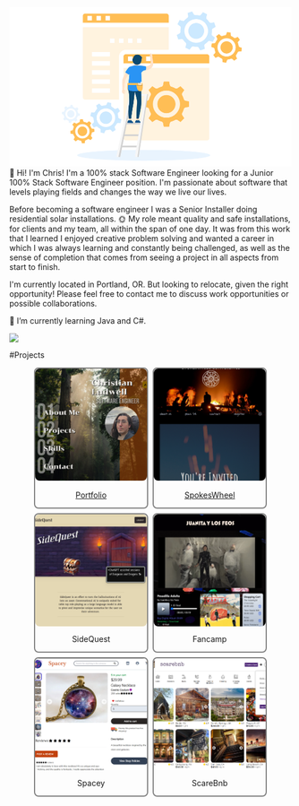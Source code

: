 <!-- ☕Javascript | 📊SQL | 🎨HTML/CSS | 🐍Python | 📩Express.js | 🧪Flask | 🔰Node.js | ⚛Redux.js/React.js | ⚗SQLAlchemy | 💠Sequelize | 🐘Postgresql | 💨Tailwind CSS -->

![website-construction](/construct.png)
👋 Hi! I'm Chris! I'm a 100% stack Software Engineer looking for a Junior 100% Stack Software Engineer position. I'm passionate about software that levels playing fields and changes the way we live our lives.

Before becoming a software engineer I was a Senior Installer doing residential solar installations. 🌞 My role meant quality and safe installations, for clients and my team, all within the span of one day. It was from this work that I learned I enjoyed creative problem solving and wanted a career in which I was always learning and constantly being challenged, as well as the sense of completion that comes from seeing a project in all aspects from start to finish.

I'm currently located in Portland, OR. But looking to relocate, given the right opportunity! Please feel free to contact me to discuss work opportunities or possible collaborations.

🌱 I’m currently learning Java and C#.

<!-- 🤔I'm currently refactoring my past projects to make them as polished as possible, while also exploring new technologies and languages to add to my aresnal.⚔ -->

<p>
  <p href="https://skillicons.dev" align="center" style="display: flex; align-items: center;" >
    <img src="https://skillicons.dev/icons?i=androidstudio,aws,cs,css,docker,eclipse,express,html,flask,git,java,js,nodejs,nextjs,postgres,postman,prisma,py,react,redux,sqlite,sequelize,tailwind,ts,visualstudio,vscode&perline=9" />
  </p>
</p>

#Projects
<div
  style="display: flex; flex-wrap: wrap; justify-content: center; gap: 0.5rem; flex-direction: row;"
>
  <a
    href="https://cludwell.github.io/"
    style="overflow: hidden; border-radius: 0.5rem; border: 2px solid gray"
  >
    <img
      src="./portfolio.png"
      style="
        object-fit: cover;
        width: 200px;
        height: 200px;
        border-radius: 0.5rem;
      "
    />
    <p style="text-decoration: none; text-align: center">Portfolio</p>
  </a>
  <a
    href="https://spokeswheel.vercel.app/"
    style="overflow: hidden; border-radius: 0.5rem; border: 2px solid gray"
  >
    <img
      src="./spokeswheel.png"
      style="
        object-fit: cover;
        width: 200px;
        height: 200px;
        border-radius: 0.5rem;
      "
    />
    <p style="text-decoration: none; text-align: center">SpokesWheel</p>
  </a>
  <a
    href="https://sidequest-grd2.onrender.com/"
    style="
      overflow: hidden;
      border-radius: 0.5rem;
      border: 2px solid gray;
      text-decoration: none;
      display: flex;
      flex-direction: column;
      align-items: center;
    "
  >
    <img
      src="./sidequest.png"
      style="
        object-fit: cover;
        width: 200px;
        height: 200px;
        border-radius: 0.5rem;
      "
    />
    <p style="text-decoration: none; text-align: center">SideQuest</p>
  </a>
  <a
    href="https://fancamp.onrender.com/"
    style="
      overflow: hidden;
      border-radius: 0.5rem;
      border: 2px solid gray;
      text-decoration: none;
      display: flex;
      flex-direction: column;
      align-items: center;
    "
  >
    <img
      src="./juanita.png"
      style="
        object-fit: cover;
        width: 200px;
        height: 200px;
        border-radius: 0.5rem;
      "
    />
    <p style="text-decoration: none; text-align: center">Fancamp</p>
  </a>
  <a
    href="https://spacey-yscj.onrender.com/"
    style="
      overflow: hidden;
      border-radius: 0.5rem;
      border: 2px solid gray;
      text-decoration: none;
      display: flex;
      flex-direction: column;
      align-items: center;
    "
  >
    <img
      src="./spacey.png"
      style="
        object-fit: cover;
        width: 200px;
        height: 200px;
        border-radius: 0.5rem;
      "
    />
    <p style="text-decoration: none; text-align: center">Spacey</p>
  </a>
  <a
    href="https://chris-auth-me-373j.onrender.com/"
    style="
      overflow: hidden;
      border-radius: 0.5rem;
      border: 2px solid gray;
      text-decoration: none;
      display: flex;
      flex-direction: column;
      align-items: center;
    "
  >
    <img
      src="./scarebnb.png"
      style="
        object-fit: cover;
        width: 200px;
        height: 200px;
        border-radius: 0.5rem;
      "
    />
    <p style="text-decoration: none; text-align: center">ScareBnb</p>
  </a>
</div>

<!--
**cludwell/cludwell** is a ✨ _special_ ✨ repository because its `README.md` (this file) appears on your GitHub profile.

<!-- Here are some ideas to get you started:

- 🔭 I’m currently working on ...
- 🌱 I’m currently learning ...
- 👯 I’m looking to collaborate on ...
- 🤔 I’m looking for help with ...
- 💬 Ask me about ...
- 📫 How to reach me: ...
- 😄 Pronouns: ...
- ⚡ Fun fact: ...
-->
